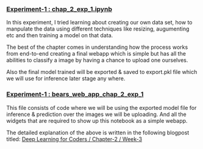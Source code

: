 <u><h3>Experiment-1 : chap_2_exp_1.ipynb</h3></u>

In this experiment, I tried learning about creating our own data set, how to manpulate the data using different techniques like resizing, augumenting etc and then training a model on that data.

The best of the chapter comes in understanding how the process works from end-to-end creating a final webapp which is simple but has all the abilities to classify a image by having a chance to upload one ourselves. 

Also the final model trained will be exported & saved to export.pkl file which we will use for inference later stage any where. 

<u><h3>Experiment-1 : bears_web_app_chap_2_exp_1</h3></u>

This file consists of code where we will be using the exported model file for inference & prediction over the images we will be uploading. And all the widgets that are required to show up this notebook as a simple webapp. 

The detailed explanation of the above is written in the following blogpost titled:
<a href="https://ravichandraveeramachaneni.github.io/posts/bp4/">Deep Learning for Coders / Chapter-2 / Week-3</a>
